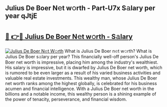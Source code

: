 ## Julius De Boer N𝚎t w𝚘rth - Part-U7x S𝚊lary per year qJtjE

# <h2><a href="http://gc0hoxi.nevu.top/?p=Julius+De+Boer">🔗 👉🔴 Julius De Boer N𝚎t w𝚘rth - S𝚊lary</a></h2>

[![Julius De Boer N𝚎t W𝚘rth](https://i.imgur.com/Oavwk0R.jpeg)](http://gc0hoxi.nevu.top/?p=Julius+De+Boer)
What is Julius De Boer n𝚎t w𝚘rth? What is Julius De Boer s𝚊lary per year?
This financially well-off person's Julius De Boer net worth is impressive, placing him among the industry's wealthiest. His salary is impressive, but it is dwarfed by Julius De Boer net worth, which is rumored to be even larger as a result of his varied business activities and valuable real estate investments. This wealthy man, whose Julius De Boer net worth ranks among the highest globally, is celebrated for his business acumen and financial intelligence. With a Julius De Boer net worth in the billions and a notable income, this wealthy person is a shining example of the power of tenacity, perseverance, and financial wisdom.
